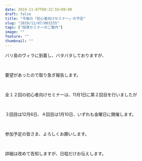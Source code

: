 ```yaml
---
date: 2019-11-07T00:32:55+09:00
draft: false
title: "今後の「初心者向けセミナー」の予定"
slug: "2019/11/07/003255"
tags: ["投資セミナーのご案内"]
image: ""
feature: ""
thumbnail: ""
---
```

<p>バリ島のヴィラに到着し、バタバタしておりますが、</p><p> </p><p>要望があったので取り急ぎ報告します。</p><p> </p><p>全１２回の初心者向けセミナーは、11月1日に第２回目を行いましたが</p><p> </p><p>３回目は12月6日、４回目は1月10日、いずれも金曜日に開催します。</p><p> </p><p>参加予定の皆さま、よろしくお願いします。</p><p> </p><p>詳細は改めて告知しますが、日程だけお伝えします。</p><p> </p><p> </p><p> </p><p> </p>

